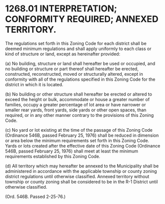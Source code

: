 1268.01 INTERPRETATION; CONFORMITY REQUIRED; ANNEXED TERRITORY.
===============================================================

The regulations set forth in this Zoning Code for each district shall be
deemed minimum regulations and shall apply uniformly to each class or
kind of structure or land, except as hereinafter provided:

​(a) No building, structure or land shall hereafter be used or occupied,
and no building or structure or part thereof shall hereafter be erected,
constructed, reconstructed, moved or structurally altered, except in
conformity with all of the regulations specified in this Zoning Code for
the district in which it is located.

​(b) No building or other structure shall hereafter be erected or
altered to exceed the height or bulk, accommodate or house a greater
number of families, occupy a greater percentage of lot area or have
narrower or smaller rear yards, front yards, side yards or other open
spaces, than required, or in any other manner contrary to the provisions
of this Zoning Code.

​(c) No yard or lot existing at the time of the passage of this Zoning
Code (Ordinance 546B, passed February 25, 1976) shall be reduced in
dimension or area below the minimum requirements set forth in this
Zoning Code. Yards or lots created after the effective date of this
Zoning Code (Ordinance 546B, passed February 25, 1976) shall meet at
least the minimum requirements established by this Zoning Code.

​(d) All territory which may hereafter be annexed to the Municipality
shall be administered in accordance with the applicable township or
county zoning district regulations until otherwise classified. Annexed
territory without township or county zoning shall be considered to be in
the R-1 District until otherwise classified.

(Ord. 546B. Passed 2-25-76.)
